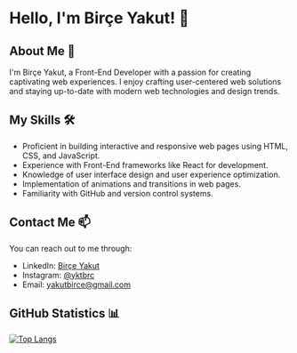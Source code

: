 # Hello, I'm Birçe Yakut! 👋

## About Me 🚀

I'm Birçe Yakut, a Front-End Developer with a passion for creating captivating web experiences. I enjoy crafting user-centered web solutions and staying up-to-date with modern web technologies and design trends.

## My Skills 🛠️

- Proficient in building interactive and responsive web pages using HTML, CSS, and JavaScript.
- Experience with Front-End frameworks like React for development.
- Knowledge of user interface design and user experience optimization.
- Implementation of animations and transitions in web pages.
- Familiarity with GitHub and version control systems.

## Contact Me 📫

You can reach out to me through:

- LinkedIn: [Birçe Yakut](https://www.linkedin.com/in/birce-yakut/)
- Instagram: [@yktbrc](https://www.instagram.com/yktbrc/)
- Email: [yakutbirce@gmail.com](mailto:yakutbirce@gmail.com)

## GitHub Statistics 📊

[![Top Langs](https://github-readme-stats.vercel.app/api/top-langs/?username=yakutbirce&layout=compact)](https://github.com/anuraghazra/github-readme-stats)
